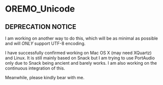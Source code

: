 # OREMO_Unicode

## DEPRECATION NOTICE

I am working on another way to do this, which will be as minimal as possible and will _ONLY_ support UTF-8 encoding.

I have successfully confirmed working on Mac OS X (may need XQuartz) and Linux. It is still mainly based on Snack but I am trying to use PortAudio only due to Snack being ancient and barely works. I am also working on the continuous integration of this.

Meanwhile, please kindly bear with me.
